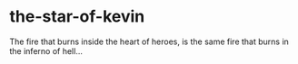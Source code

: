 # the-star-of-kevin
The fire that burns inside the heart of heroes, is the same fire that burns in the inferno of hell...
